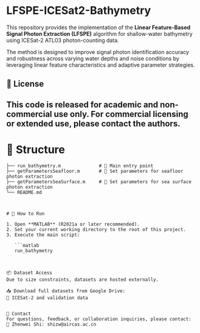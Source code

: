 # LFSPE-ICESat2-Bathymetry

This repository provides the implementation of the **Linear Feature-Based Signal Photon Extraction (LFSPE)** algorithm for shallow-water bathymetry using ICESat-2 ATL03 photon-counting data.

The method is designed to improve signal photon identification accuracy and robustness across varying water depths and noise conditions by leveraging linear feature characteristics and adaptive parameter strategies.

## 📄 License

This code is released for academic and non-commercial use only.
For commercial licensing or extended use, please contact the authors.
---


# 📂 Structure

```text
├── run_bathymetry.m              # 🔹 Main entry point
├── getParametersSeafloor.m       # 🔧 Set parameters for seafloor photon extraction
├── getParametersSeaSurface.m     # 🔧 Set parameters for sea surface photon extraction
└── README.md



# 🚀 How to Run

1. Open **MATLAB** (R2021a or later recommended).
2. Set your current working directory to the root of this project.
3. Execute the main script:

   ```matlab
   run_bathymetry



📦 Dataset Access
Due to size constraints, datasets are hosted externally.

📥 Download full datasets from Google Drive:
🔗 ICESat-2 and validation data


📧 Contact
For questions, feedback, or collaboration inquiries, please contact:
📨 Zhenwei Shi: shizw@aircas.ac.cn


